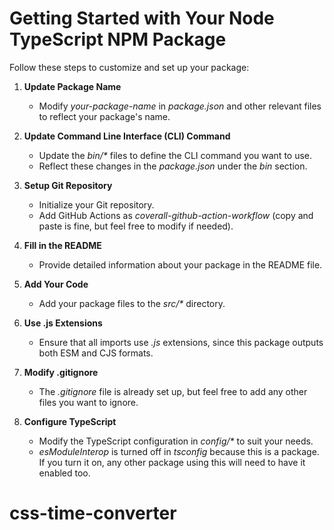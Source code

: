 # Getting Started with Your Node TypeScript NPM Package

Follow these steps to customize and set up your package:

1. **Update Package Name**  
   - Modify _your-package-name_ in _package.json_ and other relevant files to reflect your package's name.

2. **Update Command Line Interface (CLI) Command**  
   - Update the _bin/*_ files to define the CLI command you want to use.
   - Reflect these changes in the _package.json_ under the _bin_ section.

3. **Setup Git Repository**  
   - Initialize your Git repository.
   - Add GitHub Actions as _coverall-github-action-workflow_ (copy and paste is fine, but feel free to modify if needed).

4. **Fill in the README**  
   - Provide detailed information about your package in the README file.

5. **Add Your Code**  
   - Add your package files to the _src/*_ directory.

6. **Use .js Extensions**  
   - Ensure that all imports use _.js_ extensions, since this package outputs both ESM and CJS formats.

7. **Modify .gitignore**  
   - The _.gitignore_ file is already set up, but feel free to add any other files you want to ignore.

8. **Configure TypeScript**  
   - Modify the TypeScript configuration in _config/*_ to suit your needs.
   - _esModuleInterop_ is turned off in _tsconfig_ because this is a package. If you turn it on, any other package using this will need to have it enabled too.
# css-time-converter
